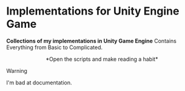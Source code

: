 # Implementations for Unity Engine Game
**Collections of my implementations in Unity Game Engine**
Contains Everything from Basic to Complicated.

<p align="center">
*Open the scripts and make reading a habit*

>[!WARNING]
>I'm bad at documentation.
